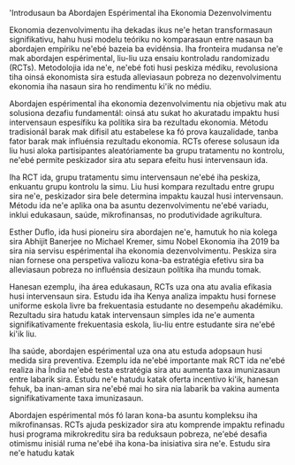 'Introdusaun ba Abordajen Espérimental iha Ekonomia Dezenvolvimentu

Ekonomia dezenvolvimentu iha dekadas ikus ne'e hetan transformasaun signifikativu, hahu husi modelu teóriku no komparasaun entre nasaun ba abordajen empíriku ne'ebé bazeia ba evidénsia. Iha fronteira mudansa ne'e mak abordajen espérimental, liu-liu uza ensaiu kontroladu randomizadu (RCTs). Metodolojia ida ne'e, ne'ebé foti husi peskiza médiku, revolusiona tiha oinsá ekonomista sira estuda alleviasaun pobreza no dezenvolvimentu ekonomia iha nasaun sira ho rendimentu ki'ik no médiu.

Abordajen espérimental iha ekonomia dezenvolvimentu nia objetivu mak atu solusiona dezafiu fundamentál: oinsá atu sukat ho akuratadu impaktu husi intervensaun espesífiku ka polítika sira ba rezultadu ekonomia. Métodu tradisionál barak mak difisil atu estabelese ka fó prova kauzalidade, tanba fator barak mak influénsia rezultadu ekonomia. RCTs oferese solusaun ida liu husi aloka partisipantes aleatóriamente ba grupu tratamentu no kontrolu, ne'ebé permite peskizador sira atu separa efeitu husi intervensaun ida.

Iha RCT ida, grupu tratamentu simu intervensaun ne'ebé iha peskiza, enkuantu grupu kontrolu la simu. Liu husi kompara rezultadu entre grupu sira ne'e, peskizador sira bele determina impaktu kauzal husi intervensaun. Métodu ida ne'e aplika ona ba asuntu dezenvolvimentu ne'ebé variadu, inklui edukasaun, saúde, mikrofinansas, no produtividade agrikultura.

Esther Duflo, ida husi pioneiru sira abordajen ne'e, hamutuk ho nia kolega sira Abhijit Banerjee no Michael Kremer, simu Nobel Ekonomia iha 2019 ba sira nia servisu espérimental iha ekonomia dezenvolvimentu. Peskiza sira nian fornese ona perspetiva valiozu kona-ba estratégia efetivu sira ba alleviasaun pobreza no influénsia desizaun polítika iha mundu tomak.

Hanesan ezemplu, iha área edukasaun, RCTs uza ona atu avalia efikasia husi intervensaun sira. Estudu ida iha Kenya analiza impaktu husi fornese uniforme eskola livre ba frekuentasia estudante no desempeñu akadémiku. Rezultadu sira hatudu katak intervensaun simples ida ne'e aumenta signifikativamente frekuentasia eskola, liu-liu entre estudante sira ne'ebé ki'ik liu.

Iha saúde, abordajen espérimental uza ona atu estuda adopsaun husi medida sira preventiva. Ezemplu ida ne'ebé importante mak RCT ida ne'ebé realiza iha Índia ne'ebé testa estratégia sira atu aumenta taxa imunizasaun entre labarik sira. Estudu ne'e hatudu katak oferta incentivo ki'ik, hanesan fehuk, ba inan-aman sira ne'ebé mai ho sira nia labarik ba vakina aumenta signifikativamente taxa imunizasaun.

Abordajen espérimental mós fó laran kona-ba asuntu kompleksu iha mikrofinansas. RCTs ajuda peskizador sira atu komprende impaktu refinadu husi programa mikrokreditu sira ba reduksaun pobreza, ne'ebé desafia otimismu inisiál ruma ne'ebé iha kona-ba inisiativa sira ne'e. Estudu sira ne'e hatudu katak